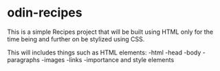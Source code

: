# odin-recipes
This is a simple Recipes project that will be built using HTML only for the time being and further on be stylized using CSS.

This will includes things such as HTML elements:
    -html
    -head
    -body
    -paragraphs
    -images
    -links
    -importance and style elements